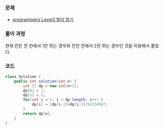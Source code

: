 ### 문제

- [programmers Level3 멀리 뛰기](https://programmers.co.kr/learn/courses/30/lessons/12914)

### 풀이 과정

현재 칸은 전 칸에서 1칸 뛰는 경우와 전전 칸에서 2칸 뛰는 경우인 것을 이용해서 풀었다.

### 코드

```java
class Solution {
    public int solution(int n) {
        int [] dp = new int[n+1];
        dp[0] = 1;
        dp[1] = 1;
        for(int i = 2; i < dp.length; i++) {
            dp[i] = (dp[i-1]+dp[i-2])%1234567;
        }
        return dp[n];
    }
}
```

